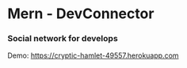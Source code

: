 # Mern - DevConnector

### Social network for develops

Demo: https://cryptic-hamlet-49557.herokuapp.com
